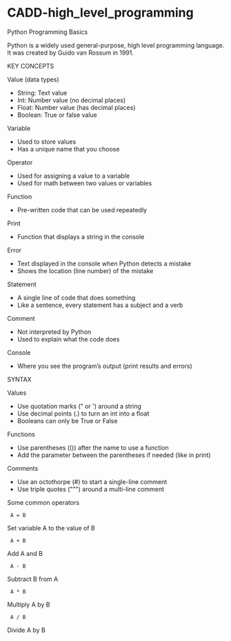 # CADD-high_level_programming
Python Programming Basics

Python is a widely used general-purpose, high level programming language. It was created by Guido van Rossum in 1991.

KEY CONCEPTS

Value (data types)
* String:
Text value
* Int:
Number value (no decimal places)
* Float:
Number value (has decimal places)
* Boolean:
True or false value

Variable
- Used to store values
- Has a unique name that you choose

Operator
- Used for assigning a value to a variable
- Used for math between two values or variables

Function
- Pre-written code that can be used repeatedly

Print
- Function that displays a string in the console

Error
- Text displayed in the console when Python detects a mistake
- Shows the location (line number) of the mistake

Statement
- A single line of code that does something
- Like a sentence, every statement has a subject and a verb

Comment
- Not interpreted by Python
- Used to explain what the code does

Console
- Where you see the program’s output (print results and errors)

SYNTAX

Values
- Use quotation marks (" or ') around a string
- Use decimal points (.) to turn an int into a float
- Booleans can only be True or False

Functions
- Use parentheses (()) after the name to use a function
- Add the parameter between the parentheses if needed (like in print)

Comments
- Use an octothorpe (#) to start a single-line comment
- Use triple quotes (""") around a multi-line comment

Some common operators
   
     A = B
Set variable A to the value of B
     
     A + B
Add A and B
     
     A - B
Subtract B from A
     
     A * B
Multiply A by B
     
     A / B
Divide A by B

